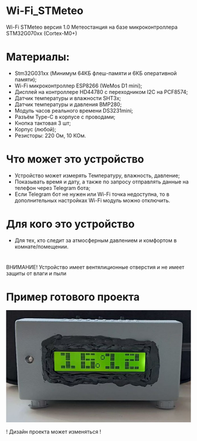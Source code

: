# Wi-Fi_STMeteo
Wi-Fi STMeteo версия 1.0
  Метеостанция на базе микроконтроллера STM32G070xx (Cortex-M0+)
# Материалы:
  - Stm32G031xx (Минимум 64КБ флеш-памяти и 6КБ оперативной памяти);
  - Wi-Fi микроконтроллер ESP8266 (WeMos D1 mini);
  - Дисплей на контроллере HD44780 с переходником I2C на PCF8574;
  - Датчик температуры и влажности SHT3x;
  - Датчик температуры и давления BMP280;
  - Модуль часов реального времени DS3231mini;
  - Разъём Type-C в корпусе с проводами;
  - Кнопка тактовая 3 шт;
  - Корпус (любой);
  - Резисторы: 220 Ом, 10 КОм.
# Что может это устройство
  - Устройство может измерять Температуру, влажность, давление;
  - Показывать время и дату, а также по запросу отправлять данные на телефон через Telegram бота;
  - Если Telegram бот не нужен или Wi-Fi точка недоступна, то в дополнительных настройках Wi-Fi модуль можно отключить.
# Для кого это устройство
  - Для тех, кто следит за атмосферным давлением и комфортом в комнате/помещении.
#
ВНИМАНИЕ! Устройство имеет вентялиционные отверстия и не имеет защиты от влаги и пыли
# Пример готового проекта
![Sample by Morshu8800 ](https://github.com/Morshu8800/Wi-Fi_STMeteo/blob/main/Docs/Sample.jpg)

! Дизайн проекта может изменяться !
